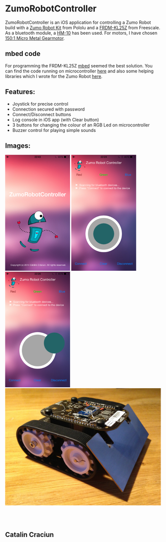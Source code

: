 ZumoRobotController
===================
ZumoRobotController is an iOS application for controlling a Zumo Robot build with a [Zumo Robot Kit](http://www.pololu.com/product/2505) from Pololu and a [FRDM-KL25Z](http://www.freescale.com/webapp/sps/site/prod_summary.jsp?code=FRDM-KL25Z) from Freescale. As a bluetooth module, a [HM-10](http://imall.iteadstudio.com/im130614001.html) has been used. For motors, I have chosen [150:1 Micro Metal Gearmotor](http://www.pololu.com/product/1097).

mbed code
---------
For programming the FRDM-KL25Z [mbed](https://mbed.org) seemed the best solution. You can find the code running on microcontroller [here](http://developer.mbed.org/users/catalincraciun7/code/ZumoRobotBluetoothControlled/) and also some helping libraries which I wrote for the Zumo Robot [here](http://developer.mbed.org/users/catalincraciun7/code/ZumoRobotUtilities/).

Features:
---------
- Joystick for precise control
- Connection secured with password
- Connect/Disconnect buttons
- Log console in iOS app (with Clear button)
- 3 buttons for changing the colour of an RGB Led on microcontroller
- Buzzer control for playing simple sounds

Images:
-------
<img alt="App Screenshot 1" src="https://raw.githubusercontent.com/catalincraciun/ZumoRobotController/master/Photos/appScreenshot1.png" width="210"> <img alt="App Screenshot 2" src="https://raw.githubusercontent.com/catalincraciun/ZumoRobotController/master/Photos/appScreenshot2.png" width="210"> <img alt="App Screenshot 3" src="https://raw.githubusercontent.com/catalincraciun/ZumoRobotController/master/Photos/appScreenshot3.png" width="210">
<img alt="Robot" src="https://raw.githubusercontent.com/catalincraciun/ZumoRobotController/master/Photos/robot.png" width="640">

<br></br>
Catalin Craciun
---------------
